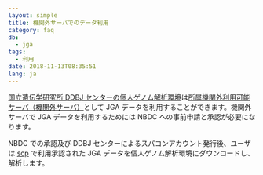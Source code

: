 ```yaml
---
layout: simple
title: 機関外サーバでのデータ利用
category: faq
db:
  - jga
tags: 
  - 利用
date: 2018-11-13T08:35:51
lang: ja
---
```


[国立遺伝学研究所 DDBJ センターの個人ゲノム解析環境](https://sc.ddbj.nig.ac.jp/ja/application/individual-genome-analysis-system/individual-genome-analysis-system-application)は[所属機関外利用可能サーバ（機関外サーバ）](https://humandbs.biosciencedbc.jp/off-premise-server)として JGA データを利用することができます。機関外サーバで JGA データを利用するためには NBDC への事前申請と承認が必要になります。

NBDC での承認及び DDBJ センターによるスパコンアカウント発行後、ユーザは [scp](/jga/download.html#data-download-using-cui-tool) で利用承認された JGA データを個人ゲノム解析環境にダウンロードし、解析します。
